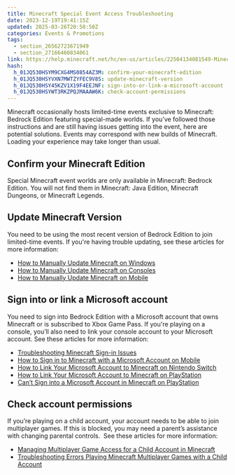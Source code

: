 ```yaml
---
title: Minecraft Special Event Access Troubleshooting
date: 2023-12-19T19:41:15Z
updated: 2025-03-26T20:50:50Z
categories: Events & Promotions
tags:
  - section_26562723671949
  - section_27166460834061
link: https://help.minecraft.net/hc/en-us/articles/22504134081549-Minecraft-Special-Event-Access-Troubleshooting
hash:
  h_01JQ530HSYM9CXG4MS0854AZ3M: confirm-your-minecraft-edition
  h_01JQ530HSYVXN7MWTZYFEC9V8S: update-minecraft-version
  h_01JQ530HSY45KZV1X19F4EEJNF: sign-into-or-link-a-microsoft-account
  h_01JQ530HSYWT3RKZPQJMAAAW6K: check-account-permissions
---
```


Minecraft occasionally hosts limited-time events exclusive to Minecraft: Bedrock Edition featuring special-made worlds. If you’ve followed those instructions and are still having issues getting into the event, here are potential solutions. Events may correspond with new builds of Minecraft. Loading your experience may take longer than usual.

## Confirm your Minecraft Edition

Special Minecraft event worlds are only available in Minecraft: Bedrock Edition. You will not find them in Minecraft: Java Edition, Minecraft Dungeons, or Minecraft Legends.

## Update Minecraft Version

You need to be using the most recent version of Bedrock Edition to join limited-time events. If you're having trouble updating, see these articles for more information:

- [How to Manually Update Minecraft on Windows](../Download-Install/How-to-Manually-Update-Minecraft-on-Windows.md)
- [How to Manually Update Minecraft on Consoles](../Download-Install/How-to-Manually-Update-Minecraft-on-Consoles.md)
- [How to Manually Update Minecraft on Mobile](../Download-Install/How-to-Manually-Update-Minecraft-on-Mobile.md)

## Sign into or link a Microsoft account

You need to sign into Bedrock Edition with a Microsoft account that owns Minecraft or is subscribed to Xbox Game Pass. If you're playing on a console, you’ll also need to link your console account to your Microsoft account. See these articles for more information:

- [Troubleshooting Minecraft Sign-in Issues](../Account-Sign-In/Troubleshooting-Minecraft-Sign-in-Issues.md)
- [How to Sign in to Minecraft with a Microsoft Account on Mobile](../Linking-Microsoft-Accounts/How-to-Sign-in-to-Minecraft-with-a-Microsoft-Account-on-Mobile.md)
- [How to Link Your Microsoft Account to Minecraft on Nintendo Switch](../Linking-Microsoft-Accounts/How-to-Link-Your-Microsoft-Account-to-Minecraft-on-Nintendo-Switch.md)
- [How to Link Your Microsoft Account to Minecraft on PlayStation](../Linking-Microsoft-Accounts/How-to-Link-Your-Microsoft-Account-to-Minecraft-on-PlayStation.md)
- [Can’t Sign into a Microsoft Account in Minecraft on PlayStation](../Linking-Microsoft-Accounts/Can-t-Sign-into-a-Microsoft-Account-in-Minecraft-on-PlayStation.md)

## Check account permissions

If you’re playing on a child account, your account needs to be able to join multiplayer games. If this is blocked, you may need a parent’s assistance with changing parental controls.  See these articles for more information:

- [Managing Multiplayer Game Access for a Child Account in Minecraft](../Account-Settings/Managing-Multiplayer-Game-Access-for-a-Child-Account-in-Minecraft.md)
- [Troubleshooting Errors Playing Minecraft Multiplayer Games with a Child Account](../Account-Settings/Troubleshooting-Errors-Playing-Minecraft-Multiplayer-Games-with-a-Child-Account.md)
